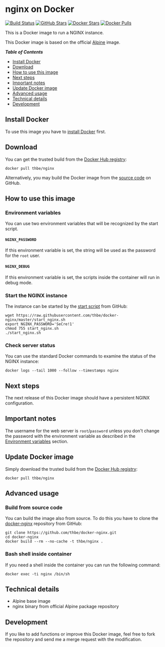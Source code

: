 # nginx on Docker

[![Build Status](https://img.shields.io/docker/automated/thbe/nginx.svg)](https://hub.docker.com/r/thbe/nginx/builds/) [![GitHub Stars](https://img.shields.io/github/stars/thbe/docker-nginx.svg)](https://github.com/thbe/docker-nginx/stargazers) [![Docker Stars](https://img.shields.io/docker/stars/thbe/nginx.svg)](https://hub.docker.com/r/thbe/nginx) [![Docker Pulls](https://img.shields.io/docker/pulls/thbe/nginx.svg)](https://hub.docker.com/r/thbe/nginx)

This is a Docker image to run a NGINX instance.

This Docker image is based on the official [Alpine](https://hub.docker.com/r/_/alpine/) image.

***Table of Contents***

- [Install Docker](https://github.com/thbe/docker-nginx#install-docker)
- [Download](https://github.com/thbe/docker-nginx#download)
- [How to use this image](https://github.com/thbe/docker-nginx#how-to-use-this-image)
- [Next steps](https://github.com/thbe/docker-nginx#next-steps)
- [Important notes](https://github.com/thbe/docker-nginx#important-notes)
- [Update Docker image](https://github.com/thbe/docker-nginx#update-docker-image)
- [Advanced usage](https://github.com/thbe/docker-nginx#advanced-usage)
- [Technical details](https://github.com/thbe/docker-nginx#technical-details)
- [Development](https://github.com/thbe/docker-nginx#development)

## Install Docker

To use this image you have to [install Docker](https://docs.docker.com/engine/installation/) first.

## Download

You can get the trusted build from the [Docker Hub registry](https://hub.docker.com/r/thbe/nginx/):

```shell
docker pull thbe/nginx
```

Alternatively, you may build the Docker image from the
[source code](https://github.com/thbe/docker-nginx#build-from-source-code) on GitHub.

## How to use this image

### Environment variables

You can use two environment variables that will be recognized by the start script.

#### `NGINX_PASSWORD`

If this environment variable is set, the string will be used as the password for the `root` user.

#### `NGINX_DEBUG`

If this environment variable is set, the scripts inside the container will run in debug mode.

### Start the NGINX instance

The instance can be started by the [start script](https://raw.githubusercontent.com/thbe/docker-nginx/master/start_nginx.sh)
from GitHub:

```shell
wget https://raw.githubusercontent.com/thbe/docker-nginx/master/start_nginx.sh
export NGINX_PASSWORD='SeCre!1'
chmod 755 start_nginx.sh
./start_nginx.sh
```

### Check server status

You can use the standard Docker commands to examine the status of the NGINX instance:

```shell
docker logs --tail 1000 --follow --timestamps nginx
```

## Next steps

The next release of this Docker image should have a persistent NGINX configuration.

## Important notes

The username for the web server is `root`/`password` unless you don't change the password with the environment
variable as described in the [Environment variables](https://github.com/thbe/docker-nginx#how-to-use-this-image)
section.

## Update Docker image

Simply download the trusted build from the [Docker Hub registry](https://hub.docker.com/r/thbe/nginx/):

```shell
docker pull thbe/nginx
```

## Advanced usage

### Build from source code

You can build the image also from source. To do this you have to clone the
[docker-nginx](https://github.com/thbe/docker-nginx) repository from GitHub:

```shell
git clone https://github.com/thbe/docker-nginx.git
cd docker-nginx
docker build --rm --no-cache -t thbe/nginx .
```

### Bash shell inside container

If you need a shell inside the container you can run the following command:

```shell
docker exec -ti nginx /bin/sh
```

## Technical details

- Alpine base image
- nginx binary from official Alpine package repository

## Development

If you like to add functions or improve this Docker image, feel free to fork the repository and send me a merge request with the modification.
